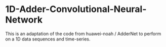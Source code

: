 # 1D-Adder-Convolutional-Neural-Network
This is an adaptation of the code from huawei-noah / AdderNet to perform on a 1D data sequences and time-series.
